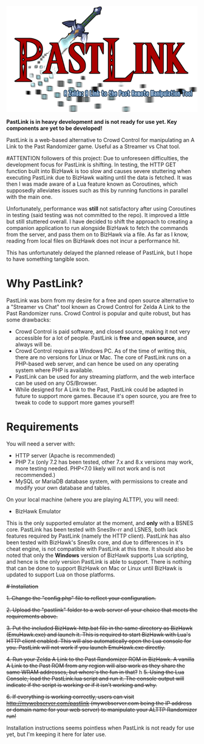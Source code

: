 <img src="https://raw.githubusercontent.com/HatchlingByHeart/PastLink/main/public/images/pl_logo_small.png" alt="PastLink Logo">

**PastLink is in heavy development and is not ready for use yet. Key components are yet to be developed!**

PastLink is a web-based alternative to Crowd Control for manipulating an A Link to the Past Randomizer game. Useful as a Streamer vs Chat tool.

#ATTENTION followers of this project:
Due to unforeseen difficulties, the development focus for PastLink is shifting. In testing, the HTTP GET function built into BizHawk is too slow and causes severe stuttering when executing PastLink due to BizHawk waiting until the data is fetched. It was then I was made aware of a Lua feature known as Coroutines, which supposedly alleviates issues such as this by running functions in parallel with the main one.

Unfortunately, performance was **still** not satisfactory after using Coroutines in testing (said testing was not committed to the repo). It improved a little but still stuttered overall. I have decided to shift the approach to creating a companion application to run alongside BizHawk to fetch the commands from the server, and pass them on to BizHawk via a file. As far as I know, reading from local files on BizHawk does not incur a performance hit.

This has unfortunately delayed the planned release of PastLink, but I hope to have something tangible soon.


# Why PastLink?

PastLink was born from my desire for a free and open source alternative to a "Streamer vs Chat" tool known as Crowd Control for Zelda A Link to the Past Randomizer runs.
Crowd Control is popular and quite robust, but has some drawbacks:

- Crowd Control is paid software, and closed source, making it not very accessible for a lot of people. PastLink is **free** and **open source**, and always will be.
- Crowd Control requires a Windows PC. As of the time of writing this, there are no versions for Linux or Mac. The core of PastLink runs on a PHP-based web server, and can hence be used on any operating system where PHP is available.  
- PastLink can be used for any streaming platform, and the web interface can be used on any OS/Browser.
- While designed for A Link to the Past, PastLink could be adapted in future to support more games. Because it's open source, you are free to tweak to code to support more games yourself!

# Requirements

You will need a server with:

- HTTP server (Apache is recommended)
- PHP 7.x (only 7.2 has been tested, other 7.x and 8.x versions may work, more testing needed. PHP<7.0 likely will not work and is not recommended.)
- MySQL or MariaDB database system, with permissions to create and modify your own database and tables.

On your local machine (where you are playing ALTTP), you will need:

- BizHawk Emulator

This is the only supported emulator at the moment, and **only** with a BSNES core.
PastLink has been tested with Snes9x-rr and LSNES, both lack features required by PastLink (namely the HTTP client).
PastLink has also been tested with BizHawk's Snes9x core, and due to differences in it's cheat engine, is not compatible with PastLink at this time.
It should also be noted that only the **Windows** version of BizHawk supports Lua scripting, and hence is the only version PastLink is able to support.
There is nothing that can be done to support BizHawk on Mac or Linux until BizHawk is updated to support Lua on those platforms.

~~# Installation~~

~~1. Change the "config.php" file to reflect your configuration.~~

~~2. Upload the "pastlink" folder to a web server of your choice that meets the requirements above.~~

~~3. Put the included BizHawk-http.bat file in the same directory as BizHawk (EmuHawk.exe) and launch it. This is required to start BizHawk with Lua's HTTP client enabled. This will also automatically open the Lua console for you. PastLink will not work if you launch EmuHawk.exe directly.~~
 
~~4. Run your Zelda A Link to the Past Randomizer ROM in BizHawk. A vanilla A Link to the Past ROM from any region will also work as they share the same WRAM addresses, but where's the fun in that?~~
h
~~5. Using the Lua Console, load the PastLink.lua script and run it. The console output will indicate if the script is working or if it isn't working and why.~~
 
~~6. If everything is working correctly, users can visit http://mywebserver.com/pastlink (mywebserver.com being the IP address or domain name for your web server) to manipulate your ALTTP Randomizer run!~~

Installation instructions seems pointless when PastLink is not ready for use yet, but I'm keeping it here for later use.